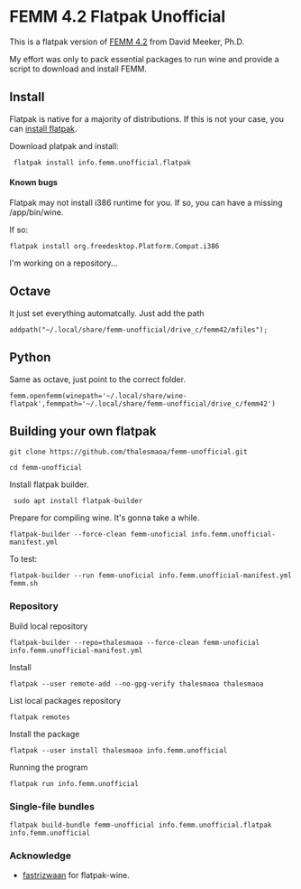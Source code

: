 # FEMM 4.2 Flatpak Unofficial

This is a flatpak version of [FEMM 4.2](https://www.femm.info) from David Meeker, Ph.D. 

My effort was only to pack essential packages to run wine and provide a script to download and install FEMM.

## Install

Flatpak is native for a majority of distributions. If this is not your case, you can [install flatpak](https://flatpak.org/setup/).

Download platpak and install:

``` flatpak install info.femm.unofficial.flatpak```

#### Known bugs

Flatpak may not install i386 runtime for you. If so, you can have a missing /app/bin/wine.

If so:

```flatpak install org.freedesktop.Platform.Compat.i386```

I'm working on a repository...

## Octave

It just set everything automatcally. Just add the path

```addpath("~/.local/share/femm-unofficial/drive_c/femm42/mfiles");```

## Python

Same as octave, just point to the correct folder.

```femm.openfemm(winepath='~/.local/share/wine-flatpak',femmpath='~/.local/share/femm-unofficial/drive_c/femm42')```

## Building your own flatpak

```git clone https://github.com/thalesmaoa/femm-unofficial.git```

```cd femm-unofficial```

Install flatpak builder.

``` sudo apt install flatpak-builder```

Prepare for compiling wine. It's gonna take a while.

```flatpak-builder --force-clean femm-unoficial info.femm.unofficial-manifest.yml```

To test:

```flatpak-builder --run femm-unoficial info.femm.unofficial-manifest.yml femm.sh```

### Repository

Build local repository

```flatpak-builder --repo=thalesmaoa --force-clean femm-unoficial info.femm.unofficial-manifest.yml```

Install

```flatpak --user remote-add --no-gpg-verify thalesmaoa thalesmaoa```

List local packages repository

```flatpak remotes```

Install the package

```flatpak --user install thalesmaoa info.femm.unofficial```

Running the program

```flatpak run info.femm.unofficial```

### Single-file bundles

```flatpak build-bundle femm-unofficial info.femm.unofficial.flatpak info.femm.unofficial```

### Acknowledge

 - [fastrizwaan](https://github.com/fastrizwaan) for flatpak-wine.

